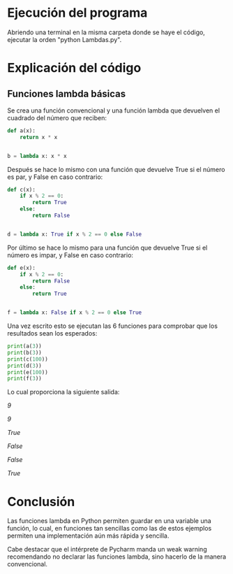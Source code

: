 # Ejecución del programa
Abriendo una terminal en la misma carpeta donde se haye el código, ejecutar la orden "python Lambdas.py".

# Explicación del código

## Funciones lambda básicas

Se crea una función convencional y una función lambda que devuelven el cuadrado del número que reciben:
```python
def a(x):
    return x * x


b = lambda x: x * x
```

Después se hace lo mismo con una función que devuelve True si el número es par, y False en caso contrario:
```python
def c(x):
    if x % 2 == 0:
        return True
    else:
        return False


d = lambda x: True if x % 2 == 0 else False
```

Por último se hace lo mismo para una función que devuelve True si el número es impar, y False en caso contrario:
```python
def e(x):
    if x % 2 == 0:
        return False
    else:
        return True


f = lambda x: False if x % 2 == 0 else True
```

Una vez escrito esto se ejecutan las 6 funciones para comprobar que los resultados sean los esperados:
```python
print(a(3))
print(b(3))
print(c(100))
print(d(3))
print(e(100))
print(f(3))
```

Lo cual proporciona la siguiente salida:

_9_

_9_

_True_

_False_

_False_

_True_

# Conclusión

Las funciones lambda en Python permiten guardar en una variable una función, lo cual, en funciones tan sencillas como las de estos ejemplos permiten una implementación aún más rápida y sencilla.

Cabe destacar que el intérprete de Pycharm manda un weak warning recomendando no declarar las funciones lambda, sino hacerlo de la manera convencional.
